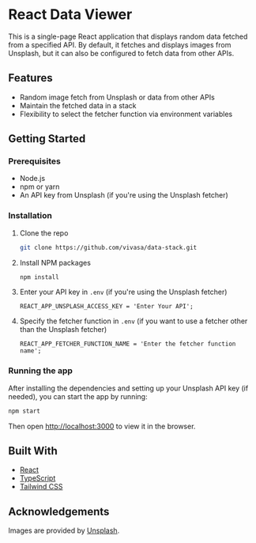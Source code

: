 # React Data Viewer

This is a single-page React application that displays random data fetched from a specified API. By default, it fetches and displays images from Unsplash, but it can also be configured to fetch data from other APIs.

## Features

- Random image fetch from Unsplash or data from other APIs
- Maintain the fetched data in a stack
- Flexibility to select the fetcher function via environment variables

## Getting Started

### Prerequisites

- Node.js
- npm or yarn
- An API key from Unsplash (if you're using the Unsplash fetcher)

### Installation

1. Clone the repo
   ```sh
   git clone https://github.com/vivasa/data-stack.git
   ```
2. Install NPM packages
   ```sh
   npm install
   ```
3. Enter your API key in `.env` (if you're using the Unsplash fetcher)
   ```JS
   REACT_APP_UNSPLASH_ACCESS_KEY = 'Enter Your API';
   ```
4. Specify the fetcher function in `.env` (if you want to use a fetcher other than the Unsplash fetcher)
   ```JS
   REACT_APP_FETCHER_FUNCTION_NAME = 'Enter the fetcher function name';
   ```

### Running the app

After installing the dependencies and setting up your Unsplash API key (if needed), you can start the app by running:

```sh
npm start
```

Then open [http://localhost:3000](http://localhost:3000) to view it in the browser.

## Built With

- [React](https://reactjs.org/)
- [TypeScript](https://www.typescriptlang.org/)
- [Tailwind CSS](https://tailwindcss.com/)

## Acknowledgements

Images are provided by [Unsplash](https://unsplash.com/).


